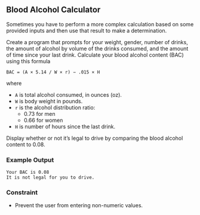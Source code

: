 ## Blood Alcohol Calculator

Sometimes you have to perform a more complex calculation based on some provided inputs and then use that result to make a determination.

Create a program that prompts for your weight, gender, number of drinks, the amount of alcohol by volume of the drinks consumed, and the amount of time since your last drink. Calculate your blood alcohol content (BAC) using this formula

```
BAC = (A × 5.14 / W × r) − .015 × H
```

where

* ```A``` is total alcohol consumed, in ounces (oz).
* ```W``` is body weight in pounds.
* ```r``` is the alcohol distribution ratio:
  * 0.73 for men
  * 0.66 for women
* ```H``` is number of hours since the last drink.

Display whether or not it’s legal to drive by comparing the blood alcohol content to 0.08.

### Example Output

```
Your BAC is 0.08
It is not legal for you to drive.
```

### Constraint

* Prevent the user from entering non-numeric values.